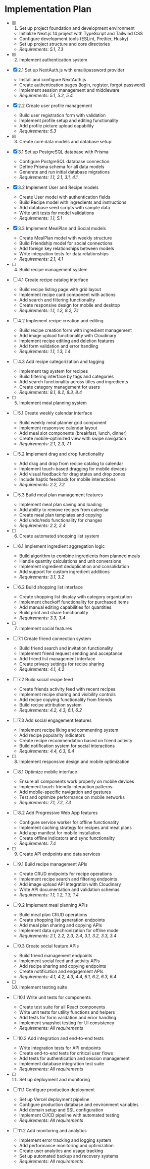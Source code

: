 # Implementation Plan

- [x] 1. Set up project foundation and development environment
  - Initialize Next.js 14 project with TypeScript and Tailwind CSS
  - Configure development tools (ESLint, Prettier, Husky)
  - Set up project structure and core directories
  - _Requirements: 5.1, 7.3_

- [x] 2. Implement authentication system
- [x] 2.1 Set up NextAuth.js with email/password provider
  - Install and configure NextAuth.js
  - Create authentication pages (login, register, forgot password)
  - Implement session management and middleware
  - _Requirements: 5.1, 5.2, 5.4_

- [x] 2.2 Create user profile management
  - Build user registration form with validation
  - Implement profile setup and editing functionality
  - Add profile picture upload capability
  - _Requirements: 5.3_

- [x] 3. Create core data models and database setup
- [x] 3.1 Set up PostgreSQL database with Prisma
  - Configure PostgreSQL database connection
  - Define Prisma schema for all data models
  - Generate and run initial database migrations
  - _Requirements: 1.1, 2.1, 3.1, 4.1_

- [x] 3.2 Implement User and Recipe models
  - Create User model with authentication fields
  - Build Recipe model with ingredients and instructions
  - Add database seed scripts with sample data
  - Write unit tests for model validations
  - _Requirements: 1.1, 5.1_

- [x] 3.3 Implement MealPlan and Social models
  - Create MealPlan model with weekly structure
  - Build Friendship model for social connections
  - Add foreign key relationships between models
  - Write integration tests for data relationships
  - _Requirements: 2.1, 4.1_

- [ ] 4. Build recipe management system
- [ ] 4.1 Create recipe catalog interface
  - Build recipe listing page with grid layout
  - Implement recipe card component with actions
  - Add search and filtering functionality
  - Create responsive design for mobile and desktop
  - _Requirements: 1.1, 1.2, 8.2, 7.1_

- [ ] 4.2 Implement recipe creation and editing
  - Build recipe creation form with ingredient management
  - Add image upload functionality with Cloudinary
  - Implement recipe editing and deletion features
  - Add form validation and error handling
  - _Requirements: 1.1, 1.3, 1.4_

- [ ] 4.3 Add recipe categorization and tagging
  - Implement tag system for recipes
  - Build filtering interface by tags and categories
  - Add search functionality across titles and ingredients
  - Create category management for users
  - _Requirements: 8.1, 8.2, 8.3, 8.4_

- [ ] 5. Implement meal planning system
- [ ] 5.1 Create weekly calendar interface
  - Build weekly meal planner grid component
  - Implement responsive calendar layout
  - Add meal slot components (breakfast, lunch, dinner)
  - Create mobile-optimized view with swipe navigation
  - _Requirements: 2.1, 2.3, 7.1_

- [ ] 5.2 Implement drag and drop functionality
  - Add drag and drop from recipe catalog to calendar
  - Implement touch-based dragging for mobile devices
  - Add visual feedback for drag states and drop zones
  - Include haptic feedback for mobile interactions
  - _Requirements: 2.2, 7.2_

- [ ] 5.3 Build meal plan management features
  - Implement meal plan saving and loading
  - Add ability to remove recipes from calendar
  - Create meal plan templates and copying
  - Add undo/redo functionality for changes
  - _Requirements: 2.2, 2.4_

- [ ] 6. Create automated shopping list system
- [ ] 6.1 Implement ingredient aggregation logic
  - Build algorithm to combine ingredients from planned meals
  - Handle quantity calculations and unit conversions
  - Implement ingredient deduplication and consolidation
  - Add support for custom ingredient additions
  - _Requirements: 3.1, 3.2_

- [ ] 6.2 Build shopping list interface
  - Create shopping list display with category organization
  - Implement checkoff functionality for purchased items
  - Add manual editing capabilities for quantities
  - Build print and share functionality
  - _Requirements: 3.3, 3.4_

- [ ] 7. Implement social features
- [ ] 7.1 Create friend connection system
  - Build friend search and invitation functionality
  - Implement friend request sending and acceptance
  - Add friend list management interface
  - Create privacy settings for recipe sharing
  - _Requirements: 4.1, 4.2_

- [ ] 7.2 Build social recipe feed
  - Create friends activity feed with recent recipes
  - Implement recipe sharing and visibility controls
  - Add recipe copying functionality from friends
  - Build recipe attribution system
  - _Requirements: 4.2, 4.3, 6.1, 6.2_

- [ ] 7.3 Add social engagement features
  - Implement recipe liking and commenting system
  - Add recipe popularity indicators
  - Create recipe recommendation based on friend activity
  - Build notification system for social interactions
  - _Requirements: 4.4, 6.3, 6.4_

- [ ] 8. Implement responsive design and mobile optimization
- [ ] 8.1 Optimize mobile interface
  - Ensure all components work properly on mobile devices
  - Implement touch-friendly interaction patterns
  - Add mobile-specific navigation and gestures
  - Test and optimize performance on mobile networks
  - _Requirements: 7.1, 7.2, 7.3_

- [ ] 8.2 Add Progressive Web App features
  - Configure service worker for offline functionality
  - Implement caching strategy for recipes and meal plans
  - Add app manifest for mobile installation
  - Create offline indicators and sync functionality
  - _Requirements: 7.4_

- [ ] 9. Create API endpoints and data services
- [ ] 9.1 Build recipe management APIs
  - Create CRUD endpoints for recipe operations
  - Implement recipe search and filtering endpoints
  - Add image upload API integration with Cloudinary
  - Write API documentation and validation schemas
  - _Requirements: 1.1, 1.2, 1.3, 1.4_

- [ ] 9.2 Implement meal planning APIs
  - Build meal plan CRUD operations
  - Create shopping list generation endpoints
  - Add meal plan sharing and copying APIs
  - Implement data synchronization for offline mode
  - _Requirements: 2.1, 2.2, 2.3, 2.4, 3.1, 3.2, 3.3, 3.4_

- [ ] 9.3 Create social feature APIs
  - Build friend management endpoints
  - Implement social feed and activity APIs
  - Add recipe sharing and copying endpoints
  - Create notification and engagement APIs
  - _Requirements: 4.1, 4.2, 4.3, 4.4, 6.1, 6.2, 6.3, 6.4_

- [ ] 10. Implement testing suite
- [ ] 10.1 Write unit tests for components
  - Create test suite for all React components
  - Write unit tests for utility functions and helpers
  - Add tests for form validation and error handling
  - Implement snapshot testing for UI consistency
  - _Requirements: All requirements_

- [ ] 10.2 Add integration and end-to-end tests
  - Write integration tests for API endpoints
  - Create end-to-end tests for critical user flows
  - Add tests for authentication and session management
  - Implement database integration test suite
  - _Requirements: All requirements_

- [ ] 11. Set up deployment and monitoring
- [ ] 11.1 Configure production deployment
  - Set up Vercel deployment pipeline
  - Configure production database and environment variables
  - Add domain setup and SSL configuration
  - Implement CI/CD pipeline with automated testing
  - _Requirements: All requirements_

- [ ] 11.2 Add monitoring and analytics
  - Implement error tracking and logging system
  - Add performance monitoring and optimization
  - Create user analytics and usage tracking
  - Set up automated backup and recovery systems
  - _Requirements: All requirements_